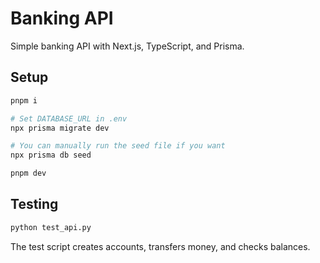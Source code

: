 # Banking API

Simple banking API with Next.js, TypeScript, and Prisma.

## Setup

```bash
pnpm i

# Set DATABASE_URL in .env
npx prisma migrate dev

# You can manually run the seed file if you want
npx prisma db seed

pnpm dev
```

## Testing

```bash
python test_api.py
```

The test script creates accounts, transfers money, and checks balances.